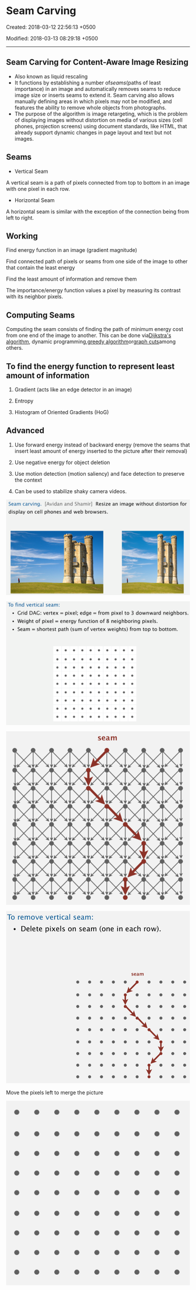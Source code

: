 # Seam Carving

Created: 2018-03-12 22:56:13 +0500

Modified: 2018-03-13 08:29:18 +0500

---

## Seam Carving for Content-Aware Image Resizing

- Also known as liquid rescaling
- It functions by establishing a number of*seams*(paths of least importance) in an image and automatically removes seams to reduce image size or inserts seams to extend it. Seam carving also allows manually defining areas in which pixels may not be modified, and features the ability to remove whole objects from photographs.
- The purpose of the algorithm is image retargeting, which is the problem of displaying images without distortion on media of various sizes (cell phones, projection screens) using document standards, like HTML, that already support dynamic changes in page layout and text but not images.

## Seams

- Vertical Seam

A vertical seam is a path of pixels connected from top to bottom in an image with one pixel in each row.

- Horizontal Seam

A horizontal seam is similar with the exception of the connection being from left to right.

## Working

Find energy function in an image (gradient magnitude)

Find connected path of pixels or seams from one side of the image to other that contain the least energy

Find the least amount of information and remove them

The importance/energy function values a pixel by measuring its contrast with its neighbor pixels.

## Computing Seams

Computing the seam consists of finding the path of minimum energy cost from one end of the image to another. This can be done via[Dijkstra's algorithm](https://en.wikipedia.org/wiki/Dijkstra%27s_algorithm), dynamic programming,[greedy algorithm](https://en.wikipedia.org/wiki/Greedy_algorithm)or[graph cuts](https://en.wikipedia.org/wiki/Cut_(graph_theory))among others.

## To find the energy function to represent least amount of information

1. Gradient (acts like an edge detector in an image)

2. Entropy

3. Histogram of Oriented Gradients (HoG)

## Advanced

1. Use forward energy instead of backward energy (remove the seams that insert least amount of energy inserted to the picture after their removal)

2. Use negative energy for object deletion

3. Use motion detection (motion saliency) and face detection to preserve the context

4. Can be used to stabilize shaky camera videos.

![image](media/Seam-Carving-image1.png)

![image](media/Seam-Carving-image2.png)

![seam ](media/Seam-Carving-image3.png)

![image](media/Seam-Carving-image4.png)

Move the pixels left to merge the picture

![image](media/Seam-Carving-image5.png)
